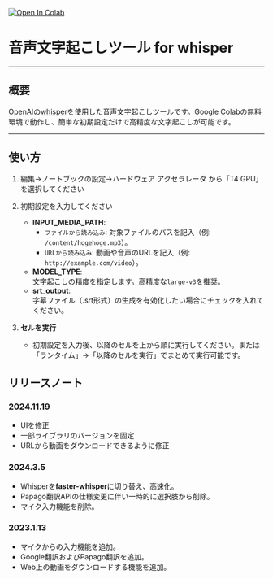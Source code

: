 <a href="https://colab.research.google.com/github/uzusio/whisper_tool.ipynb/blob/main/whisper_tool.ipynb" target="_parent"><img src="https://colab.research.google.com/assets/colab-badge.svg" alt="Open In Colab"/></a>

# 音声文字起こしツール for whisper


---


## 概要
OpenAIの[whisper](https://github.com/openai/whisper)を使用した音声文字起こしツールです。Google Colabの無料環境で動作し、簡単な初期設定だけで高精度な文字起こしが可能です。


---


## 使い方

1.   編集->ノートブックの設定->ハードウェア アクセラレータ から「T4 GPU」を選択してください

2.   初期設定を入力してください
     - **INPUT_MEDIA_PATH**:  
       - `ファイルから読み込み`: 対象ファイルのパスを記入（例: `/content/hogehoge.mp3`）。  
       - `URLから読み込み`: 動画や音声のURLを記入（例: `http://example.com/video`）。  
     - **MODEL_TYPE**:  
       文字起こしの精度を指定します。高精度な`large-v3`を推奨。  
     - **srt_output**:  
       字幕ファイル（.srt形式）の生成を有効化したい場合にチェックを入れてください。

3. **セルを実行**
   - 初期設定を入力後、以降のセルを上から順に実行してください。または「ランタイム」→「以降のセルを実行」でまとめて実行可能です。

## リリースノート

### 2024.11.19
- UIを修正
- 一部ライブラリのバージョンを固定
- URLから動画をダウンロードできるように修正

### 2024.3.5
- Whisperを**faster-whisper**に切り替え、高速化。
- Papago翻訳APIの仕様変更に伴い一時的に選択肢から削除。
- マイク入力機能を削除。

### 2023.1.13
- マイクからの入力機能を追加。
- Google翻訳およびPapago翻訳を追加。
- Web上の動画をダウンロードする機能を追加。
